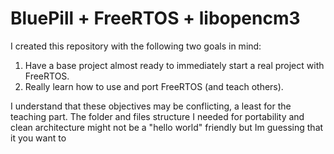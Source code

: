 # BluePill + FreeRTOS + libopencm3

I created this repository with the following two goals in mind:
1. Have a base project almost ready to immediately start a real project with FreeRTOS.
2. Really learn how to use and port FreeRTOS (and teach others).

I understand that these objectives may be conflicting, a least for the teaching part. The folder and files structure I needed for portability and clean architecture might not be a "hello world" friendly but Im guessing that it you want to 
